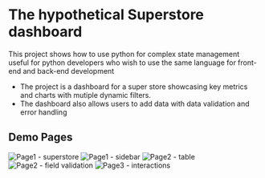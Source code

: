# The hypothetical Superstore dashboard

This project shows how to use python for complex state management useful for python developers who wish to use the same language for front-end and back-end development

- The project is a dashboard for a super store showcasing key metrics and charts with mutiple dynamic filters.
- The dashboard also allows users to add data with data validation and error handling

## Demo Pages
![Page1 - superstore](https://github.com/user-attachments/assets/18176311-1c5d-47c8-85e5-2433b68c3675)
![Page1 - sidebar](https://github.com/user-attachments/assets/0aad6dbc-3ebc-42f6-a451-344d32036d05)
![Page2 - table](https://github.com/user-attachments/assets/35909e1b-9510-4781-b5b5-4290db9ef724)
![Page2 - field validation](https://github.com/user-attachments/assets/b9bd371a-32fc-4848-89e4-7fe9517c9d5f)
![Page3 - interactions](https://github.com/user-attachments/assets/82f0de1b-754a-4fe6-bd9f-f2e710b020f8)
